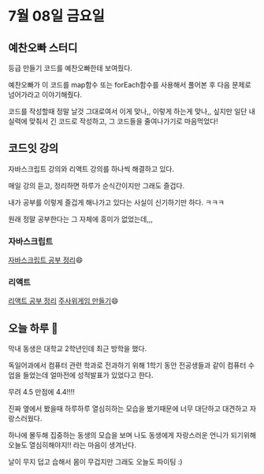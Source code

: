 # 7월 08일 금요일

## 예찬오빠 스터디 
등급 만들기 코드를 예찬오빠한테 보여줬다. 

예찬오빠가 이 코드를 map함수 또는 forEach함수를 사용해서 풀어본 후 다음 문제로 넘어가라고 이야기해줬다.

코드를 작성할때 정말 날것 그대로여서 이게 맞나,, 이렇게 하는게 맞나,, 싶지만 일단 내 실력에 맞춰서 긴 코드로 작성하고, 그 코드들을 줄여나가기로 마음먹었다! 

## 코드잇 강의
자바스크립트 강의와 리액트 강의를 하나씩 해결하고 있다. 

매일 강의 듣고, 정리하면 하루가 순식간이지만 그래도 즐겁다. 

내가 공부를 이렇게 즐겁게 해나가고 있다는 사실이 신기하기만 하다. ㅋㅋㅋ

원래 정말 공부한다는 그 자체에 흥미가 없었는데,,, 

### 자바스크립트 
[자바스크립트 공부 정리](https://github.com/saehwa95/TIL/blob/main/JavaScript/Codeit/%5B%EC%A4%91%EA%B8%89-2%5D%EB%AA%A8%EB%8D%98%20%EC%9E%90%EB%B0%94%EC%8A%A4%ED%81%AC%EB%A6%BD%ED%8A%B8.md):smile:

### 리액트
[리액트 공부 정리](https://github.com/saehwa95/TIL/blob/main/React/Codeit/React%20%EC%9B%B9%20%EA%B0%9C%EB%B0%9C%20%EC%8B%9C%EC%9E%91%ED%95%98%EA%B8%B0.md)
[주사위게임 만들기](https://github.com/saehwa95/codeit_react):smile:


## 오늘 하루 :clap:
막내 동생은 대학교 2학년인데 최근 방학을 했다. 

독일어과에서 컴퓨터 관련 학과로 전과하기 위해 1학기 동안 전공생들과 같이 컴퓨터 수업을 들었는데 얼마전에 성적발표가 있었다고 한다. 

무려 4.5 만점에 4.4!!!! 

진짜 옆에서 봤을때 하루하루 열심히하는 모습을 봤기때문에 너무 대단하고 대견하고 자랑스러웠다. 

하나에 몰두해 집중하는 동생의 모습을 보며 나도 동생에게 자랑스러운 언니가 되기위해 오늘도 열심히해야지!! 라는 마음이 생겨난다. 

날이 무지 덥고 습해서 몸이 무겁지만 그래도 오늘도 파이팅 :)
